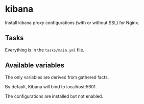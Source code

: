 # kibana

Install kibana proxy configurations (with or without SSL) for Nginx.

## Tasks

Everything is in the `tasks/main.yml` file.

## Available variables

The only variables are derived from gathered facts.

By default, Kibana will bind to localhost:5601.

The configurations are installed but not enabled.
